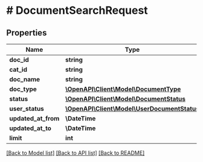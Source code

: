 # # DocumentSearchRequest

## Properties

Name | Type | Description | Notes
------------ | ------------- | ------------- | -------------
**doc_id** | **string** |  | [optional]
**cat_id** | **string** |  | [optional]
**doc_name** | **string** |  | [optional]
**doc_type** | [**\OpenAPI\Client\Model\DocumentType**](DocumentType.md) |  | [optional]
**status** | [**\OpenAPI\Client\Model\DocumentStatus**](DocumentStatus.md) |  | [optional]
**user_status** | [**\OpenAPI\Client\Model\UserDocumentStatus**](UserDocumentStatus.md) |  | [optional]
**updated_at_from** | **\DateTime** |  | [optional]
**updated_at_to** | **\DateTime** |  | [optional]
**limit** | **int** |  | [optional]

[[Back to Model list]](../../README.md#models) [[Back to API list]](../../README.md#endpoints) [[Back to README]](../../README.md)
